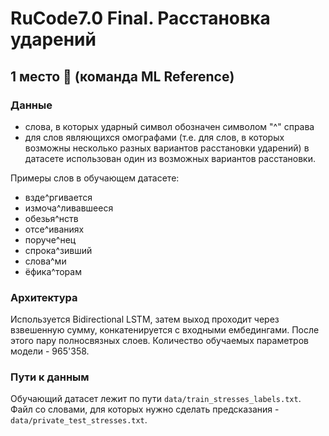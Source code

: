 # RuCode7.0 Final. Расстановка ударений
## 1 место 🥇 (команда ML Reference)

### Данные
- слова, в которых ударный символ обозначен символом "^" справа
- для слов являющихся омографами (т.е. для слов, в которых возможны несколько разных вариантов расстановки ударений) в датасете использован один из возможных вариантов расстановки.

Примеры слов в обучающем датасете:
- взде^ргивается
- измоча^ливавшееся
- обезья^нств
- отсе^иваниях
- поруче^нец
- спрока^зивший
- слова^ми
- ёфика^торам

### Архитектура
Используется Bidirectional LSTM, затем выход проходит через взвешенную сумму, конкатенируется с входными ембедингами. После этого пару полносвязных слоев.
Количество обучаемых параметров модели - 965'358.

### Пути к данным
Обучающий датасет лежит по пути ``data/train_stresses_labels.txt``.
Файл со словами, для которых нужно сделать предсказания - ``data/private_test_stresses.txt``.
